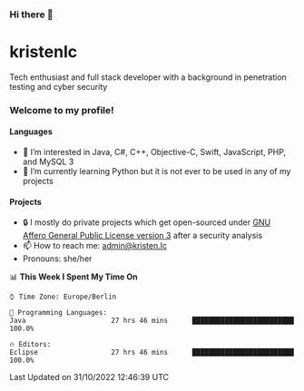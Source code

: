 ### Hi there 👋

# kristenlc

Tech enthusiast and full stack developer with a background in penetration testing and cyber security

### Welcome to my profile!

#### Languages
- 👀 I’m interested in Java, C#, C++, Objective-C, Swift, JavaScript, PHP, and MySQL 3
- 📖 I’m currently learning Python but it is not ever to be used in any of my projects

#### Projects
- 🔒 I mostly do private projects which get open-sourced under [GNU Affero General Public License version 3](https://www.fsf.org/bulletin/2021/fall/the-fundamentals-of-the-agplv3) after a security analysis
- 📫 How to reach me: admin@kristen.lc
- Pronouns: she/her

<!--START_SECTION:waka-->
📊 **This Week I Spent My Time On** 

```text
⌚︎ Time Zone: Europe/Berlin

💬 Programming Languages: 
Java                     27 hrs 46 mins      █████████████████████████   100.0%

🔥 Editors: 
Eclipse                  27 hrs 46 mins      █████████████████████████   100.0%

```


 Last Updated on 31/10/2022 12:46:39 UTC
<!--END_SECTION:waka-->
